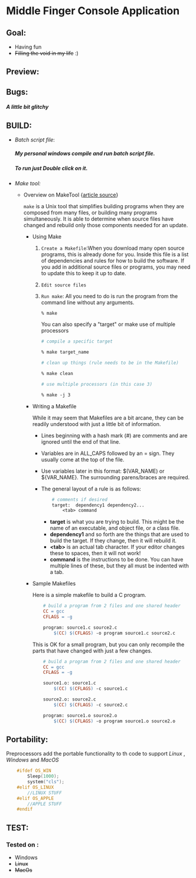 # Middle Finger Console Application

## **Goal:**

- Having fun
- ~~Filling the void in my life~~ :)

## **Preview:**



## **Bugs:**

##### A little bit glitchy

## **BUILD:**

- *Batch script file*:
        
    ##### My personal *windows* compile and run batch script file.
    ##### To run just Double click on it.

- *Make tool:*
    - Overview on MakeTool {[article source](https://www.cs.oberlin.edu/~kuperman/help/make.html)}

        `make` is a Unix tool that simplifies building programs when they are composed from many files, or building many programs simultaneously. It is able to determine when source files have changed and rebuild only those components needed for an update. 

        - Using Make
            
            1. `Create a Makefile`:When you download many open source programs, this is already done for you. Inside this file is a list of dependencies and rules for how to build the software. If you add in additional source files or programs, you may need to update this to keep it up to date.
            
            2. `Edit source files`

            3. `Run make`: All you need to do is run the program from the command line without any arguments.
               ```Makefile
               % make
               ``` 
                You can also specify a "target" or make use of multiple processors
                ```Makefile
                # compile a specific target

                % make target_name

                # clean up things (rule needs to be in the Makefile)

                % make clean

                # use multiple processors (in this case 3)

                % make -j 3
                ```
        - Writing a Makefile

            While it may seem that Makefiles are a bit arcane, they can be readily understood with just a little bit of information. 

            - Lines beginning with a hash mark (#) are comments and are ignored until the end of that line.
            - Variables are in ALL_CAPS followed by an = sign. They usually come at the top of the file.
            - Use variables later in this format: $(VAR_NAME) or ${VAR_NAME}. The surrounding parens/braces are required.
            - The general layout of a rule is as follows: 

                ```Makefile
                    # comments if desired
                    target:  dependency1 dependency2...
                        <tab> command
                ```
                - __target__ is what you are trying to build. This might be the name of an executable, and object file, or a class file.
                - __dependency1__ and so forth are the things that are used to build the target. If they change, then it will rebuild it.
                - __\<tab\>__ is an actual tab character. If your editor changes these to spaces, then it will not work!
                - __command__ is the instructions to be done. You can have multiple lines of these, but they all must be indented with a tab.
        - Sample Makefiles

            Here is a simple makefile to build a C program.
            ```Makefile
                # build a program from 2 files and one shared header
                CC = gcc
                CFLAGS = -g

                program: source1.c source2.c
                    $(CC) $(CFLAGS) -o program source1.c source2.c 
            ```
            This is OK for a small program, but you can only recompile the parts that have changed with just a few changes. 
            ```Makefile                                         
                # build a program from 2 files and one shared header
                CC = gcc
                CFLAGS = -g

                source1.o: source1.c
                    $(CC) $(CFLAGS) -c source1.c

                source2.o: source2.c
                    $(CC) $(CFLAGS) -c source2.c

                program: source1.o source2.o
                    $(CC) $(CFLAGS) -o program source1.o source2.o  
            ```




## **Portability:**

Preprocessors add the portable functionality to th code to support 
*Linux* , *Windows* and *MacOS*

```c
    #ifdef OS_WIN
        Sleep(1000);
        system("cls");
    #elif OS_LINUX
        //LINUX STUFF
    #elif OS_APPLE
        //APPLE STUFF
    #endif

```
## **TEST:**
### Tested on :
- Windows
- ~~Linux~~
- ~~MacOs~~



